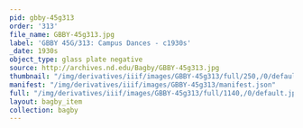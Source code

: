 ```yaml
---
pid: gbby-45g313
order: '313'
file_name: GBBY-45g313.jpg
label: 'GBBY 45G/313: Campus Dances - c1930s'
_date: 1930s
object_type: glass plate negative
source: http://archives.nd.edu/Bagby/GBBY-45g313.jpg
thumbnail: "/img/derivatives/iiif/images/GBBY-45g313/full/250,/0/default.jpg"
manifest: "/img/derivatives/iiif/images/GBBY-45g313/manifest.json"
full: "/img/derivatives/iiif/images/GBBY-45g313/full/1140,/0/default.jpg"
layout: bagby_item
collection: bagby
---
```

